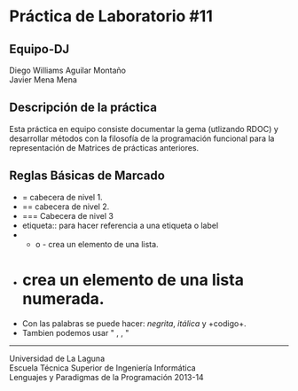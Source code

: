 Práctica de Laboratorio #11
===========================


Equipo-DJ 
---------
Diego Williams Aguilar Montaño   
Javier Mena Mena

Descripción de la práctica
--------------------------
Esta práctica en equipo consiste documentar la gema (utlizando RDOC) y desarrollar métodos con la filosofía de la programación funcional para la representación de Matrices de prácticas anteriores.  

Reglas Básicas de Marcado
--------------------------
* = cabecera de nivel 1.
* == cabecera de nivel 2.
* === Cabecera de nivel 3
* etiqueta:: para hacer referencia a una etiqueta o label
* * o - crea un elemento de una lista.
* # crea un elemento de una lista numerada.
* Con las palabras se puede hacer: *negrita*, _itálica_ y +codigo+.
* Tambien podemos usar "<b></b> , <em></em> , <tt></tt>"

---

Universidad de La Laguna  
Escuela Técnica Superior de Ingeniería Informática  
Lenguajes y Paradigmas de la Programación 2013-14
